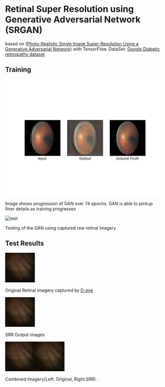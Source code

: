 # Retinal Super Resolution using Generative Adversarial Network (SRGAN)

based on 
([Photo-Realistic Single Image Super-Resolution Using a Generative Adversarial Network](
https://arxiv.org/abs/1609.04802))
with TensorFlow.
DataSet: [Google Diabetic retinopathy dataset](https://ai.googleblog.com/2016/11/deep-learning-for-detection-of-diabetic.html)


## Training 
![training](output/train_animated.gif)

Image shows progression of GAN over 74 epochs. GAN is able to pickup finer details as training progresses

![test](output/test_animated.gif)

Testing of the GAN using captured raw retinal imagery 

## Test Results
![Original](output/orig_retina_animated.gif)

Original Retinal imagery captured by [D-eye](https://www.d-eyecare.com/en_US/product?gclid=EAIaIQobChMI-YKO9Z-N4gIVVrbACh2VzgT1EAAYASAAEgLpw_D_BwE)

![SRR](output/srr_animated.gif)

SRR Output images

![Combined](output/combined_srr.gif)

Combined Imagery(Left: Original, Right:SRR) . 
